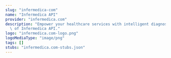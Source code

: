 ```yaml
---
slug: "infermedica-com"
name: "Infermedica API"
provider: "infermedica.com"
description: "Empower your healthcare services with intelligent diagnostic insights\
  \ of Infermedica API."
logo: "infermedica.com-logo.png"
logoMediaType: "image/png"
tags: []
stubs: "infermedica.com-stubs.json"
---
```

